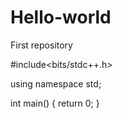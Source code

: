 # Hello-world
First repository

#include<bits/stdc++.h>
 
using namespace std;

int main()
{
  return 0;
}
